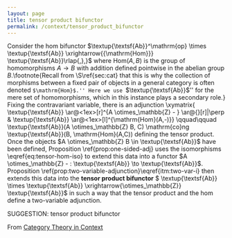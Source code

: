 ```yaml
---
layout: page
title: tensor product bifunctor
permalink: /context/tensor_product_bifunctor
---
```


Consider the hom bifunctor
 $\textup{\textsf{Ab}}^\mathrm{op} \times \textup{\textsf{Ab}} \xrightarrow{{\mathrm{Hom}}} \textup{\textsf{Ab}}\rlap{,},}$ where $\mathrm{Hom}(A,B)$ is the group of homomorphisms $A \to B$ with addition defined pointwise in the abelian group $B$.\footnote{Recall from \S\ref{sec:cat} that this is why the collection of morphisms between a fixed pair of objects in a general category is often denoted ``$\mathrm{Hom}$.'' Here we use ``$\textup{\textsf{Ab}}$'' for the mere set of homomorphisms, which in this instance plays a secondary role.}   Fixing the contravariant variable, there is an adjunction
  \xymatrix{ \textup{\textsf{Ab}} \ar@<1ex>[r]^{A \otimes_\mathbb{Z} - } \ar@{}[r]|\perp & \textup{\textsf{Ab}} \ar@<1ex>[l]^{\mathrm{Hom}(A,-)}}
 \qquad\qquad \textup{\textsf{Ab}}(A \otimes_\mathbb{Z} B, C) \mathrm{co}ng \textup{\textsf{Ab}}(B, \mathrm{Hom}(A,C))  defining the tensor product.
Once the objects $A \otimes_\mathbb{Z} B \in \textup{\textsf{Ab}}$ have been defined, Proposition \ref{prop:one-sided-adj} uses the isomorphisms \eqref{eq:tensor-hom-iso} to extend this data into a functor $A \otimes_\mathbb{Z} - : \textup{\textsf{Ab}} \to \textup{\textsf{Ab}}$. Proposition \ref{prop:two-variable-adjunction}\eqref{itm:two-var-i} then extends this data into the **tensor product bifunctor** $ \textup{\textsf{Ab}} \times \textup{\textsf{Ab}} \xrightarrow{\otimes_\mathbb{Z}} \textup{\textsf{Ab}}$ in such a way that the tensor product and the hom define a two-variable adjunction.

SUGGESTION: tensor product bifunctor

From [Category Theory in Context](https://mathgloss.github.io/MathGloss/context.html)
